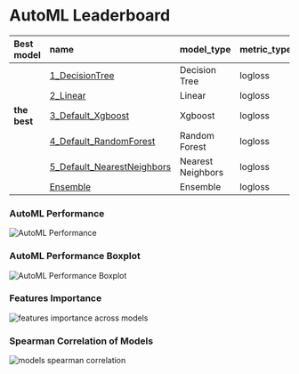 # AutoML Leaderboard

| Best model   | name                                                               | model_type        | metric_type   |   metric_value |   train_time |
|:-------------|:-------------------------------------------------------------------|:------------------|:--------------|---------------:|-------------:|
|              | [1_DecisionTree](1_DecisionTree/README.md)                         | Decision Tree     | logloss       |      0.386876  |        36.19 |
|              | [2_Linear](2_Linear/README.md)                                     | Linear            | logloss       |      0.0940139 |        22.58 |
| **the best** | [3_Default_Xgboost](3_Default_Xgboost/README.md)                   | Xgboost           | logloss       |      0.0499862 |        30    |
|              | [4_Default_RandomForest](4_Default_RandomForest/README.md)         | Random Forest     | logloss       |      0.777886  |        33.89 |
|              | [5_Default_NearestNeighbors](5_Default_NearestNeighbors/README.md) | Nearest Neighbors | logloss       |      0.550311  |         6.51 |
|              | [Ensemble](Ensemble/README.md)                                     | Ensemble          | logloss       |      0.0499862 |         0.37 |

### AutoML Performance
![AutoML Performance](ldb_performance.png)

### AutoML Performance Boxplot
![AutoML Performance Boxplot](ldb_performance_boxplot.png)

### Features Importance
![features importance across models](features_heatmap.png)



### Spearman Correlation of Models
![models spearman correlation](correlation_heatmap.png)

